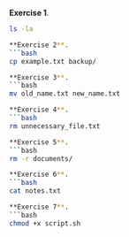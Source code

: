**Exercise 1**.
```bash
ls -la

**Exercise 2**.
```bash
cp example.txt backup/

**Exercise 3**.
```bash
mv old_name.txt new_name.txt

**Exercise 4**.
```bash
rm unnecessary_file.txt

**Exercise 5**.
```bash
rm -r documents/

**Exercise 6**.
```bash
cat notes.txt

**Exercise 7**.
```bash
chmod +x script.sh